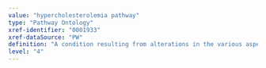 ```yaml
---
value: "hypercholesterolemia pathway"
type: "Pathway Ontology"
xref-identifier: "0001933"
xref-dataSource: "PW"
definition: "A condition resulting from alterations in the various aspects of cholesterol metabolism or transport along with environmental or other diseases related aspects and manifesting in high levels of circulating cholesterol."
level: "4"
---
```

